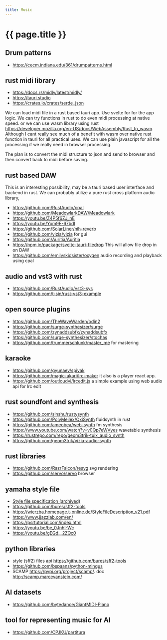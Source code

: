 ```yaml
---
title: Music
---
```


# {{ page.title }}


## Drum patterns
* <https://cecm.indiana.edu/361/drumpatterns.html>


## rust midi library
* <https://docs.rs/midly/latest/midly/>
* <https://tauri.studio>
* <https://crates.io/crates/serde_json>

We can load midi file in a rust based tauri app. Use svelte for for the app logic.
We can try functions in rust to do even midi processing at native speed.
or we can use wasm library using rust <https://developer.mozilla.org/en-US/docs/WebAssembly/Rust_to_wasm>. Although I cant really see much of a benefit with wasm over native rust function in tauri for all practical uses. We can use plain javascript for all the processing if we really need
in browser processing.

The plan is to convert the midi structure to json and send to browser and then convert back to midi
before saving.

## rust based DAW
This is an interesting possibility, may be a tauri based user interface and backend in rust.
We can probably utilize a pure rust cross platform audio library,
* <https://github.com/RustAudio/cpal>
* <https://github.com/MeadowlarkDAW/Meadowlark>
* <https://youtu.be/Z4P5f6ZJ_nE>
* <https://youtu.be/Yom9E-67bdI>
* <https://github.com/SolarLiner/nih-reverb>
* <https://github.com/vizia/vizia> for gui
* <https://github.com/Auritia/Auritia>
* <https://npm.io/package/svelte-tauri-filedrop> This will allow file drop in on DAW
* <https://github.com/emilyskidsister/oxygen> audio recording and playback using cpal

## audio and vst3 with rust
* <https://github.com/RustAudio/vst3-sys>
* <https://github.com/t-sin/rust-vst3-example>

## open source plugins
* <https://github.com/TheWaveWarden/odin2>
* <https://github.com/surge-synthesizer/surge>
* <https://github.com/zynaddsubfx/zynaddsubfx>
* <https://github.com/surge-synthesizer/stochas>
* <https://github.com/trummerschlunk/master_me> for mastering

## karaoke
* <https://github.com/gyunaev/spivak>
* <https://github.com/magic-akari/lrc-maker> it also is a player react app.
* <https://github.com/outloudvi/lrcedit.js> a simple example using 
web audio api for lrc edit 


## rust soundfont and synthesis
* <https://github.com/sinshu/rustysynth>
* <https://github.com/PolyMeilex/OxiSynth> fluidsynth in rust
* <https://github.com/ameobea/web-synth> fm synthesis
* <https://www.youtube.com/watch?v=v0Qp7eWVyes> wavetable synthesis
* <https://rustrepo.com/repo/geom3trik-tuix_audio_synth>
* <https://github.com/geom3trik/vizia-audio-synth>


## rust libraries
* <https://github.com/RazrFalcon/resvg> svg rendering
* <https://github.com/servo/servo> browser


## yamaha style file

* [Style file specification (archived)](../files/StyleFileDescription_v21.pdf)
* <https://github.com/bures/sff2-tools>
* <https://wierzba.homepage.t-online.de/StyleFileDescription_v21.pdf>
* <https://www.jjazzlab.com/en/>
* <https://psrtutorial.com/index.html>
* <https://youtu.be/be_0JnhI-Wc>
* <https://youtu.be/gEGd__2ZQc0>

## python libraries
* style (sff2) files api <https://github.com/bures/sff2-tools>
* <https://github.com/bspaans/python-mingus>
* SCAMP <https://pypi.org/project/scamp/>. doc <http://scamp.marcevanstein.com/>

## AI datasets
* <https://github.com/bytedance/GiantMIDI-Piano>

## tool for representing music for AI
* <https://github.com/CPJKU/partitura>
